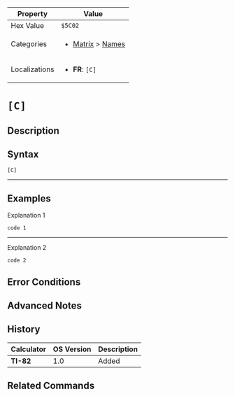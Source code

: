 | Property      | Value |
|---------------|-------|
| Hex Value     | `$5C02`|
| Categories    | <ul><li>[Matrix](<../categories/Matrix.md>) > [Names](<../categories/Matrix.md#Names>)</li></ul> |
| Localizations | <ul><li><b>FR</b>: `[C]`</li></ul> |

# `[C]`

## Description




## Syntax
`[C]`

<hr>

## Examples

Explanation 1
```ti-basic
code 1
```
---
Explanation 2
```ti-basic
code 2
```

## Error Conditions


## Advanced Notes


## History
| Calculator | OS Version | Description |
|------------|------------|-------------|
| <b>TI-82</b> | 1.0 | Added

## Related Commands

    